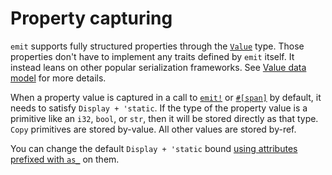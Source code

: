 # Property capturing

`emit` supports fully structured properties through the [`Value`](https://docs.rs/emit/1.4.0/emit/struct.Value.html) type. Those properties don't have to implement any traits defined by `emit` itself. It instead leans on other popular serialization frameworks. See [Value data model](./events.md#value-data-model) for more details.

When a property value is captured in a call to [`emit!`](https://docs.rs/emit/1.4.0/emit/macro.emit.html) or [`#[span]`](https://docs.rs/emit/1.4.0/emit/attr.span.html) by default, it needs to satisfy `Display + 'static`. If the type of the property value is a primitive like an `i32`, `bool`, or `str`, then it will be stored directly as that type. `Copy` primitives are stored by-value. All other values are stored by-ref.

You can change the default `Display + 'static` bound [using attributes prefixed with `as_`](https://docs.rs/emit/1.4.0/emit/attr.span.html?search=attr%3Aas_) on them.
